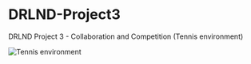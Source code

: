 # DRLND-Project3
DRLND Project 3 - Collaboration and Competition (Tennis environment)

![Tennis environment](https://user-images.githubusercontent.com/10624937/42135623-e770e354-7d12-11e8-998d-29fc74429ca2.gif)
